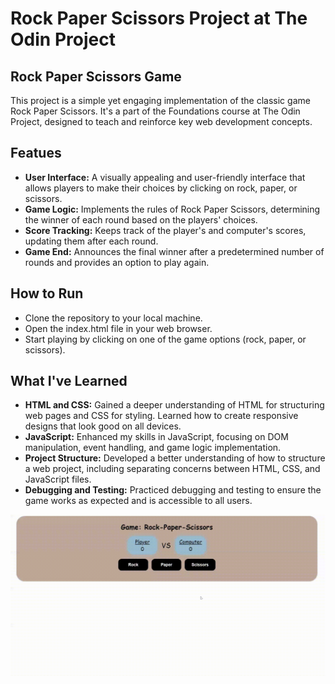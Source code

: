 # Rock Paper Scissors Project at The Odin Project

## Rock Paper Scissors Game
This project is a simple yet engaging implementation of the classic game Rock Paper Scissors. It's a part of the Foundations course at The Odin Project, designed to teach and reinforce key web development concepts.


## Featues
* **User Interface:** A visually appealing and user-friendly interface that allows players to make their choices by clicking on rock, paper, or scissors.
* **Game Logic:** Implements the rules of Rock Paper Scissors, determining the winner of each round based on the players' choices.
* **Score Tracking:** Keeps track of the player's and computer's scores, updating them after each round.
* **Game End:** Announces the final winner after a predetermined number of rounds and provides an option to play again.

## How to Run
* Clone the repository to your local machine.
* Open the index.html file in your web browser.
* Start playing by clicking on one of the game options (rock, paper, or scissors).

## What I've Learned
* **HTML and CSS:** Gained a deeper understanding of HTML for structuring web pages and CSS for styling. Learned how to create responsive designs that look good on all devices.
* **JavaScript:** Enhanced my skills in JavaScript, focusing on DOM manipulation, event handling, and game logic implementation.
* **Project Structure:** Developed a better understanding of how to structure a web project, including separating concerns between HTML, CSS, and JavaScript files.
* **Debugging and Testing:** Practiced debugging and testing to ensure the game works as expected and is accessible to all users.

<img src="screenshot.gif" alt="screenshot video">